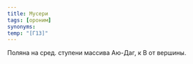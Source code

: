```yaml
---
title: Мусери
tags: [ороним]
synonyms:
temp: "[Г13]"
---
```


Поляна на сред. ступени массива Аю-Даг, к В от вершины.

